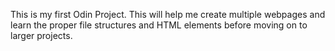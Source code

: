 This is my first Odin Project.  This will help me create multiple webpages and learn the proper file structures and HTML elements before moving on to larger projects.